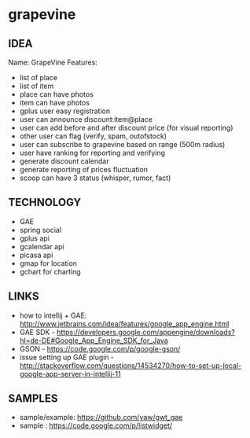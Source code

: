 grapevine
=========

IDEA
-------------------------------------------------
Name: GrapeVine
Features:
* list of place
* list of item
* place can have photos
* item can have photos
* gplus user easy registration
* user can announce discount:item@place
* user can add before and after discount price (for visual reporting)
* other user can flag (verify, spam, outofstock)
* user can subscribe to grapevine based on range (500m radius)
* user have ranking for reporting and verifying
* generate discount calendar
* generate reporting of prices fluctuation
* scoop can have 3 status (whisper, rumor, fact)

TECHNOLOGY
-------------------------------------------------
* GAE
* spring social
* gplus api
* gcalendar api
* picasa api
* gmap for location
* gchart for charting


LINKS
-------------------------------------------------
* how to intellij + GAE: http://www.jetbrains.com/idea/features/google_app_engine.html
* GAE SDK - https://developers.google.com/appengine/downloads?hl=de-DE#Google_App_Engine_SDK_for_Java
* GSON - https://code.google.com/p/google-gson/
* issue setting up GAE plugin - http://stackoverflow.com/questions/14534270/how-to-set-up-local-google-app-server-in-intellij-11

SAMPLES
-------------------------------------------------
* sample/example: https://github.com/yaw/gwt_gae
* sample : https://code.google.com/p/listwidget/
